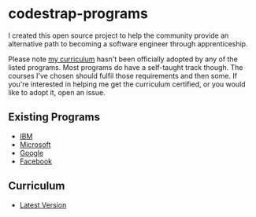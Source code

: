 # codestrap-programs
I created this open source project to help the community provide an alternative path
to becoming a software engineer through apprenticeship.

Please note [my curriculum](./apprenticeships/curriculum.md) hasn't been officially adopted
by any of the listed programs. Most programs do have a self-taught track though. The courses
I've chosen should fulfil those requirements and then some. If you're interested in helping
me get the curriculum certified, or you would like to adopt it, open an issue.

## Existing Programs
- [IBM](./apprenticeships/programs.md#ibm)
- [Microsoft](./apprenticeships/programs.md#microsoft)
- [Google](./apprenticeships/programs.md#google)
- [Facebook](./apprenticeships/programs.md#facebook)

## Curriculum
- [Latest Version](./apprenticeships/curriculum.md)

